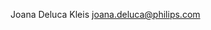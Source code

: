 <!-- Maintainer Name <maintainer.email@philips.com> -->

Joana Deluca Kleis <joana.deluca@philips.com>
